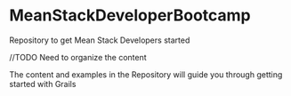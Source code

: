 MeanStackDeveloperBootcamp
==========================

Repository to get Mean Stack Developers started


//TODO Need to organize the content 

The content and examples in the Repository will guide you through getting started with Grails
